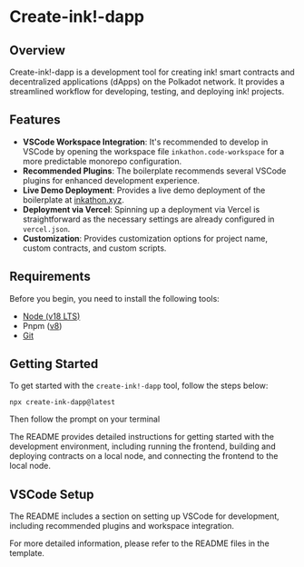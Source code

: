 # Create-ink!-dapp

## Overview

Create-ink!-dapp is a development tool for creating ink! smart contracts and decentralized applications (dApps) on the Polkadot network. It provides a streamlined workflow for developing, testing, and deploying ink! projects.

## Features

- **VSCode Workspace Integration**: It's recommended to develop in VSCode by opening the workspace file `inkathon.code-workspace` for a more predictable monorepo configuration.
- **Recommended Plugins**: The boilerplate recommends several VSCode plugins for enhanced development experience.
- **Live Demo Deployment**: Provides a live demo deployment of the boilerplate at [inkathon.xyz](https://inkathon.xyz).
- **Deployment via Vercel**: Spinning up a deployment via Vercel is straightforward as the necessary settings are already configured in `vercel.json`.
- **Customization**: Provides customization options for project name, custom contracts, and custom scripts.


## Requirements

Before you begin, you need to install the following tools:

- [Node (v18 LTS)](https://nodejs.org/en/download/)
- Pnpm ([v8](https://pnpm.io/installation#prerequisites))
- [Git](https://git-scm.com/downloads)


## Getting Started
To get started with the `create-ink!-dapp` tool, follow the steps below:

```
npx create-ink-dapp@latest
```

Then follow the prompt on your terminal

The README provides detailed instructions for getting started with the development environment, including running the frontend, building and deploying contracts on a local node, and connecting the frontend to the local node.


## VSCode Setup

The README includes a section on setting up VSCode for development, including recommended plugins and workspace integration.

For more detailed information, please refer to the README files in the template.
